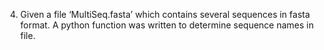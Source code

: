 4.	Given a file ‘MultiSeq.fasta’ which contains several sequences in fasta format. A python function
was written to determine sequence names in file.
